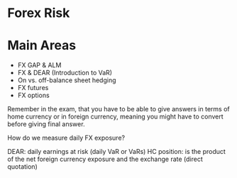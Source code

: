 # Forex Risk

# Main Areas

- FX GAP & ALM
- FX & DEAR (Introduction to VaR)
- On vs. off-balance sheet hedging
- FX futures
- FX options

Remember in the exam, that you have to be able to give answers in terms of home currency or in foreign currency, meaning
you might have to convert before giving final answer.

How do we measure daily FX exposure?

DEAR: daily earnings at risk (daily VaR or VaRs)
HC position: is the product of the net foreign currency exposure and the exchange rate (direct quotation)

